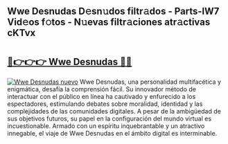## Wwe Desnudas D𝚎sn𝚞dos filtr𝚊dos - Parts-lW7 Vid𝚎os f𝚘tos - N𝚞evas filtr𝚊ciones atr𝚊ctivas cKTvx

# <h2><a href="http://mb67izf.tromn.icu/?c=Wwe+Desnudas">🔗👉👉👉 Wwe Desnudas 🔗🔗</a></h2>

[![Wwe Desnudas nuevo](https://i.imgur.com/pEAQMta.gif)](http://mb67izf.tromn.icu/?c=Wwe+Desnudas)
Wwe Desnudas, una personalidad multifacética y enigmática, desafía la comprensión fácil. Su innovador método de interactuar con el público en línea ha cautivado y enfurecido a los espectadores, estimulando debates sobre moralidad, identidad y las complejidades de las comunidades digitales. A pesar de la ambigüedad de sus objetivos futuros, su papel en la configuración del mundo virtual es incuestionable. Armado con un espíritu inquebrantable y un atractivo innegable, el viaje de Wwe Desnudas en el ámbito digital es interminable.
